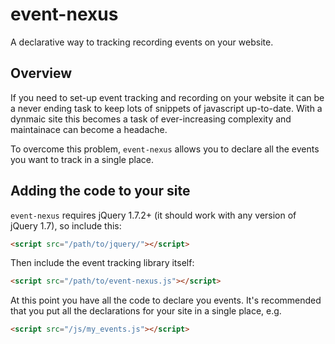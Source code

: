 # event-nexus

A declarative way to tracking recording events on your website.

## Overview

If you need to set-up event tracking and recording on your website it can be
a never ending task to keep lots of snippets of javascript up-to-date. With a
dynmaic site this becomes a task of ever-increasing complexity and maintainace
can become a headache.

To overcome this problem, `event-nexus` allows you to declare all the events
you want to track in a single place.

## Adding the code to your site

``event-nexus`` requires jQuery 1.7.2+ (it should work with any version of
jQuery 1.7), so include this:

``` html
<script src="/path/to/jquery/"></script>
```

Then include the event tracking library itself:

``` html
<script src="/path/to/event-nexus.js"></script>
```

At this point you have all the code to declare you events. It's recommended that
you put all the declarations for your site in a single place, e.g.

``` html
<script src="/js/my_events.js"></script>
```